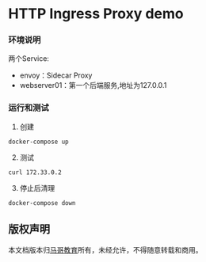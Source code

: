 # HTTP Ingress Proxy demo

### 环境说明
两个Service:
- envoy：Sidecar Proxy
- webserver01：第一个后端服务,地址为127.0.0.1

### 运行和测试
1. 创建
```
docker-compose up
```

2. 测试
```
curl 172.33.0.2
```

3. 停止后清理
```
docker-compose down
```

## 版权声明
本文档版本归[马哥教育](www.magedu.com)所有，未经允许，不得随意转载和商用。
